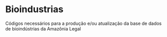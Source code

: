 # Bioindustrias
Códigos necessários para a produção e/ou atualização da base de dados de bioindústrias da Amazônia Legal
